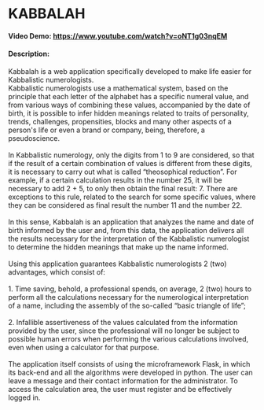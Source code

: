 # KABBALAH
#### Video Demo:  <https://www.youtube.com/watch?v=oNT1g03nqEM>
#### Description:

Kabbalah is a web application specifically developed to make life easier for Kabbalistic numerologists.
<br /> 
Kabbalistic numerologists use a mathematical system, based on the principle that each letter of the alphabet has a specific numeral value, and from various ways of combining these values, accompanied by the date of birth, it is possible to infer hidden meanings related to traits of personality, trends, challenges, propensities, blocks and many other aspects of a person's life or even a brand or company, being, therefore, a pseudoscience.
<br /> <br /> 
In Kabbalistic numerology, only the digits from 1 to 9 are considered, so that if the result of a certain combination of values ​​is different from these digits, it is necessary to carry out what is called “theosophical reduction”. For example, if a certain calculation results in the number 25, it will be necessary to add 2 + 5, to only then obtain the final result: 7. There are exceptions to this rule, related to the search for some specific values, where they can be considered as final result the number 11 and the number 22.
<br /> <br /> 
In this sense, Kabbalah is an application that analyzes the name and date of birth informed by the user and, from this data, the application delivers all the results necessary for the interpretation of the Kabbalistic numerologist to determine the hidden meanings that make up the name informed.
<br /> <br /> 
Using this application guarantees Kabbalistic numerologists 2 (two) advantages, which consist of:
<br /> <br /> 
       1. Time saving, behold, a professional spends, on average, 2 (two) hours to perform all the calculations necessary for the numerological interpretation of a name, including the assembly of the so-called “basic triangle of life”;
<br /> <br /> 
       2. Infallible assertiveness of the values ​​calculated from the information provided by the user, since the professional will no longer be subject to possible human errors when performing the various calculations involved, even when using a calculator for that purpose.
<br /> <br /> 
The application itself consists of using the microframework Flask, in which its back-end and all the algorithms were developed in python. The user can leave a message and their contact information for the administrator. To access the calculation area, the user must register and be effectively logged in.
